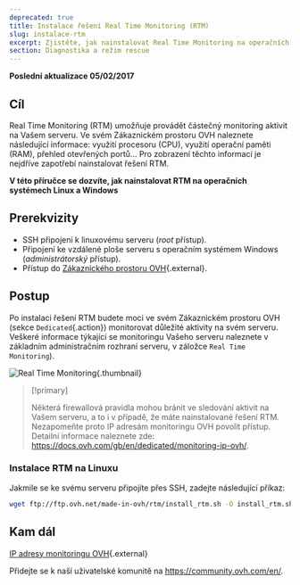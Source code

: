 ```yaml
---
deprecated: true
title: Instalace řešení Real Time Monitoring (RTM)
slug: instalace-rtm
excerpt: Zjistěte, jak nainstalovat Real Time Monitoring na operačních systémech Linux a Windows
section: Diagnostika a režim rescue
---
```


**Poslední aktualizace 05/02/2017**

## Cíl

Real Time Monitoring (RTM) umožňuje provádět částečný monitoring aktivit na Vašem serveru. Ve svém Zákaznickém prostoru OVH naleznete následující informace: využití procesoru (CPU), využití operační paměti (RAM), přehled otevřených portů... Pro zobrazení těchto informací je nejdříve zapotřebí nainstalovat řešení RTM.

**V této příručce se dozvíte, jak nainstalovat RTM na operačních systémech Linux a Windows**

## Prerekvizity

- SSH připojení k linuxovému serveru (*root* přístup).
- Připojení ke vzdálené ploše serveru s operačním systémem Windows (*administrátorský* přístup).
- Přístup do [Zákaznického prostoru OVH](https://www.ovh.com/auth/?action=gotomanager&from=https://www.ovh.ie/&ovhSubsidiary=ie){.external}.

## Postup

Po instalaci řešení RTM budete moci ve svém Zákaznickém prostoru OVH (sekce `Dedicated`{.action}) monitorovat důležité aktivity na svém serveru. Veškeré informace týkající se monitoringu Vašeho serveru naleznete v základním administračním rozhraní serveru, v záložce `Real Time Monitoring`).

![Real Time Monitoring](images/rtm.png){.thumbnail}

> [!primary]
>
> Některá firewallová pravidla mohou bránit ve sledování aktivit na Vašem serveru, a to i v případě, že máte nainstalované řešení RTM. Nezapomeňte proto IP adresám monitoringu OVH povolit přístup. Detailní informace naleznete zde: <https://docs.ovh.com/gb/en/dedicated/monitoring-ip-ovh/>.
> 

### Instalace RTM na Linuxu

Jakmile se ke svému serveru připojíte přes SSH, zadejte následující příkaz:

```sh
wget ftp://ftp.ovh.net/made-in-ovh/rtm/install_rtm.sh -O install_rtm.sh ; /bin/bash install_rtm.sh
```



## Kam dál

[IP adresy monitoringu OVH](https://docs.ovh.com/gb/en/dedicated/monitoring-ip-ovh/){.external}

Přidejte se k naší uživatelské komunitě na <https://community.ovh.com/en/>.